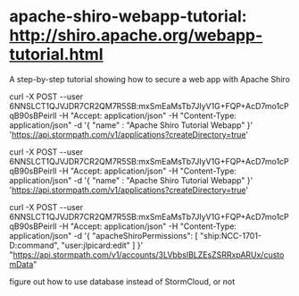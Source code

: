 apache-shiro-webapp-tutorial: http://shiro.apache.org/webapp-tutorial.html
============================

A step-by-step tutorial showing how to secure a web app with Apache Shiro

curl -X POST --user 6NNSLCT1QJVJDR7CR2QM7R5SB:mxSmEaMsTb7JIyV1G+FQP+AcD7mo1cPqB90sBPeirlI -H "Accept: application/json" -H "Content-Type: application/json" -d '{ "name" : "Apache Shiro Tutorial Webapp" }'     'https://api.stormpath.com/v1/applications?createDirectory=true'
        
curl -X POST --user 6NNSLCT1QJVJDR7CR2QM7R5SB:mxSmEaMsTb7JIyV1G+FQP+AcD7mo1cPqB90sBPeirlI -H "Accept: application/json" -H "Content-Type: application/json" -d '{ "name" : "Apache Shiro Tutorial Webapp" }' 'https://api.stormpath.com/v1/applications?createDirectory=true'

curl -X POST --user 6NNSLCT1QJVJDR7CR2QM7R5SB:mxSmEaMsTb7JIyV1G+FQP+AcD7mo1cPqB90sBPeirlI -H "Accept: application/json" -H "Content-Type: application/json" -d '{ "apacheShiroPermissions": [ "ship:NCC-1701-D:command", "user:jlpicard:edit" ] }' "https://api.stormpath.com/v1/accounts/3LVbbsIBLZEsZSRRxpARUx/customData"

figure out how to use database instead of StormCloud, or not